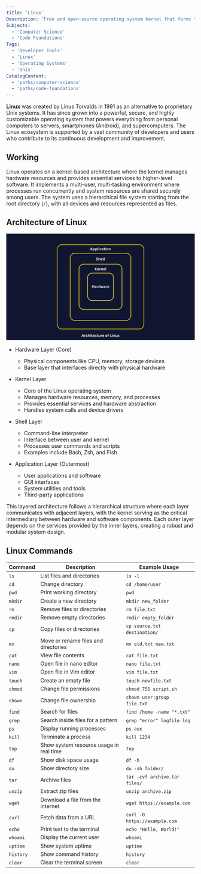 ```yaml
---
Title: 'Linux'
Description: 'Free and open-source operating system kernel that forms the foundation of numerous operating systems (distributions).'
Subjects:
  - 'Computer Science'
  - 'Code Foundations'
Tags:
  - 'Developer Tools'
  - 'Linux'
  - 'Operating Systems'
  - 'Unix'
CatalogContent:
  - 'paths/computer-science'
  - 'paths/code-foundations'
---
```


**Linux** was created by Linus Torvalds in 1991 as an alternative to proprietary Unix systems. It has since grown into a powerful, secure, and highly customizable operating system that powers everything from personal computers to servers, smartphones (Android), and supercomputers. The Linux ecosystem is supported by a vast community of developers and users who contribute to its continuous development and improvement.

## Working

Linux operates on a kernel-based architecture where the kernel manages hardware resources and provides essential services to higher-level software. It implements a multi-user, multi-tasking environment where processes run concurrently and system resources are shared securely among users. The system uses a hierarchical file system starting from the root directory (`/`), with all devices and resources represented as files.

## Architecture of Linux

![Linux Architecture](https://raw.githubusercontent.com/Codecademy/docs/main/media/general-linux.png)

- Hardware Layer (Core)

  - Physical components like CPU, memory, storage devices
  - Base layer that interfaces directly with physical hardware

- Kernel Layer

  - Core of the Linux operating system
  - Manages hardware resources, memory, and processes
  - Provides essential services and hardware abstraction
  - Handles system calls and device drivers

- Shell Layer

  - Command-line interpreter
  - Interface between user and kernel
  - Processes user commands and scripts
  - Examples include Bash, Zsh, and Fish

- Application Layer (Outermost)
  - User applications and software
  - GUI interfaces
  - System utilities and tools
  - Third-party applications

This layered architecture follows a hierarchical structure where each layer communicates with adjacent layers, with the kernel serving as the critical intermediary between hardware and software components. Each outer layer depends on the services provided by the inner layers, creating a robust and modular system design.

## Linux Commands

| Command   | Description                             | Example Usage                 |
| --------- | --------------------------------------- | ----------------------------- |
| `ls`      | List files and directories              | `ls -l`                       |
| `cd`      | Change directory                        | `cd /home/user`               |
| `pwd`     | Print working directory                 | `pwd`                         |
| `mkdir`   | Create a new directory                  | `mkdir new_folder`            |
| `rm`      | Remove files or directories             | `rm file.txt`                 |
| `rmdir`   | Remove empty directories                | `rmdir empty_folder`          |
| `cp`      | Copy files or directories               | `cp source.txt destination/`  |
| `mv`      | Move or rename files and directories    | `mv old.txt new.txt`          |
| `cat`     | View file contents                      | `cat file.txt`                |
| `nano`    | Open file in nano editor                | `nano file.txt`               |
| `vim`     | Open file in Vim editor                 | `vim file.txt`                |
| `touch`   | Create an empty file                    | `touch newfile.txt`           |
| `chmod`   | Change file permissions                 | `chmod 755 script.sh`         |
| `chown`   | Change file ownership                   | `chown user:group file.txt`   |
| `find`    | Search for files                        | `find /home -name "*.txt"`    |
| `grep`    | Search inside files for a pattern       | `grep "error" logfile.log`    |
| `ps`      | Display running processes               | `ps aux`                      |
| `kill`    | Terminate a process                     | `kill 1234`                   |
| `top`     | Show system resource usage in real time | `top`                         |
| `df`      | Show disk space usage                   | `df -h`                       |
| `du`      | Show directory size                     | `du -sh folder/`              |
| `tar`     | Archive files                           | `tar -cvf archive.tar files/` |
| `unzip`   | Extract zip files                       | `unzip archive.zip`           |
| `wget`    | Download a file from the internet       | `wget https://example.com`    |
| `curl`    | Fetch data from a URL                   | `curl -O https://example.com` |
| `echo`    | Print text to the terminal              | `echo "Hello, World!"`        |
| `whoami`  | Display the current user                | `whoami`                      |
| `uptime`  | Show system uptime                      | `uptime`                      |
| `history` | Show command history                    | `history`                     |
| `clear`   | Clear the terminal screen               | `clear`                       |
